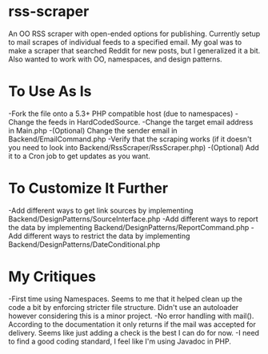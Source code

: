 rss-scraper
===========

An OO RSS scraper with open-ended options for publishing.  Currently setup to mail scrapes of individual feeds to a specified email.
My goal was to make a scraper that searched Reddit for new posts, but I generalized it a bit.  Also wanted to work with OO, namespaces, and design patterns.

To Use As Is
============
-Fork the file onto a 5.3+ PHP compatible host (due to namespaces)
-Change the feeds in HardCodedSource.
-Change the target email address in Main.php
-(Optional) Change the sender email in Backend/EmailCommand.php
-Verify that the scraping works (if it doesn't you need to look into Backend/RssScraper/RssScraper.php)
-(Optional) Add it to a Cron job to get updates as you want.

To Customize It Further
============
-Add different ways to get link sources by implementing Backend/DesignPatterns/SourceInterface.php
-Add different ways to report the data by implementing Backend/DesignPatterns/ReportCommand.php
-Add different ways to restrict the data by implementing Backend/DesignPatterns/DateConditional.php

My Critiques
============
-First time using Namespaces.  Seems to me that it helped clean up the code a bit by enforcing stricter file structure.  Didn't use an autoloader however considering this is a minor project.
-No error handling with mail().  According to the documentation it only returns if the mail was accepted for delivery.  Seems like just adding a check is the best I can do for now.
-I need to find a good coding standard, I feel like I'm using Javadoc in PHP.
